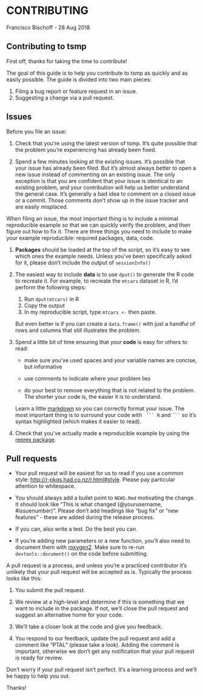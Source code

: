 CONTRIBUTING
================
Francisco Bischoff
\- 28 Aug 2018

<!-- CONTRIBUTING.md is generated from CONTRIBUTING.Rmd Please edit that file -->

## Contributing to tsmp

First off, thanks for taking the time to contribute\!

The goal of this guide is to help you contribute to tsmp as quickly and
as easily possible. The guide is divided into two main pieces:

1.  Filing a bug report or feature request in an issue.
2.  Suggesting a change via a pull request.

## Issues

Before you file an issue:

1.  Check that you’re using the latest version of tsmp. It’s quite
    possible that the problem you’re experiencing has already been
    fixed.

2.  Spend a few minutes looking at the existing issues. It’s possible
    that your issue has already been filed. But it’s almost always
    better to open a new issue instead of commenting on an existing
    issue. The only exception is that you are confident that your issue
    is identical to an existing problem, and your contribution will help
    us better understand the general case. It’s generally a bad idea to
    comment on a closed issue or a commit. Those comments don’t show up
    in the issue tracker and are easily misplaced.

When filing an issue, the most important thing is to include a minimal
reproducible example so that we can quickly verify the problem, and then
figure out how to fix it. There are three things you need to include to
make your example reproducible: required packages, data, code.

1.  **Packages** should be loaded at the top of the script, so it’s easy
    to see which ones the example needs. Unless you’ve been specifically
    asked for it, please don’t include the output of `sessionInfo()`

2.  The easiest way to include **data** is to use `dput()` to generate
    the R code to recreate it. For example, to recreate the `mtcars`
    dataset in R, I’d perform the following steps:
    
    1.  Run `dput(mtcars)` in R
    2.  Copy the output
    3.  In my reproducible script, type `mtcars <-` then paste.
    
    But even better is if you can create a `data.frame()` with just a
    handful of rows and columns that still illustrates the problem.

3.  Spend a little bit of time ensuring that your **code** is easy for
    others to read:
    
      - make sure you’ve used spaces and your variable names are
        concise, but informative
    
      - use comments to indicate where your problem lies
    
      - do your best to remove everything that is not related to the
        problem.  
        The shorter your code is, the easier it is to understand.
    
    Learn a little
    [markdown](https://help.github.com/articles/basic-writing-and-formatting-syntax/)
    so you can correctly format your issue. The most important thing is
    to surround your code with ` ``` R` and ` ``` ` so it’s syntax
    highlighted (which makes it easier to read).

4.  Check that you’ve actually made a reproducible example by using the
    [reprex package](https://github.com/jennybc/reprex).

## Pull requests

  - Your pull request will be easiest for us to read if you use a common
    style: <http://r-pkgs.had.co.nz/r.html#style>. Please pay particular
    attention to whitespace.

  - You should always add a bullet point to `NEWS.Rmd` motivating the
    change. It should look like “This is what changed (@yourusername,
    \#issuenumber)”. Please don’t add headings like “bug fix” or “new
    features” - these are added during the release process.

  - If you can, also write a test. Do the best you can.

  - If you’re adding new parameters or a new function, you’ll also need
    to document them with [roxygen2](http://r-pkgs.had.co.nz/man.html).
    Make sure to re-run `devtools::document()` on the code before
    submitting.

A pull request is a process, and unless you’re a practiced contributor
it’s unlikely that your pull request will be accepted as is. Typically
the process looks like this:

1.  You submit the pull request.

2.  We review at a high-level and determine if this is something that we
    want to include in the package. If not, we’ll close the pull request
    and suggest an alternative home for your code.

3.  We’ll take a closer look at the code and give you feedback.

4.  You respond to our feedback, update the pull request and add a
    comment like “PTAL” (please take a look). Adding the comment is
    important, otherwise we don’t get any notification that your pull
    request is ready for review.

Don’t worry if your pull request isn’t perfect. It’s a learning process
and we’ll be happy to help you out.

Thanks\!
